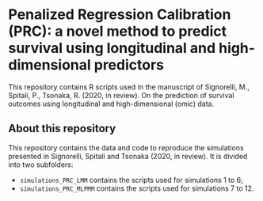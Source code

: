 # Penalized Regression Calibration (PRC): a novel method to predict survival using longitudinal and high-dimensional predictors

This repository contains R scripts used in the manuscript of Signorelli, M., Spitali, P., Tsonaka, R. (2020, in review). On the prediction of survival outcomes using longitudinal and high-dimensional (omic) data.

## About this repository
This repository contains the data and code to reproduce the simulations presented in Signorelli, Spitali and Tsonaka (2020, in review). It is divided into two subfolders:

* `simulations_PRC_LMM` contains the scripts used for simulations 1 to 6;
* `simulations_PRC_MLPMM` contains the scripts used for simulations 7 to 12.
